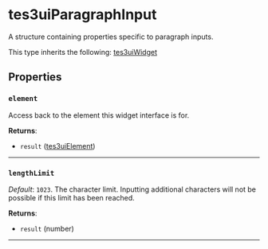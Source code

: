 # tes3uiParagraphInput

A structure containing properties specific to paragraph inputs.

This type inherits the following: [tes3uiWidget](../../types/tes3uiWidget)
## Properties

### `element`

Access back to the element this widget interface is for.

**Returns**:

* `result` ([tes3uiElement](../../types/tes3uiElement))

***

### `lengthLimit`

*Default*: `1023`. The character limit. Inputting additional characters will not be possible if this limit has been reached.

**Returns**:

* `result` (number)

***

